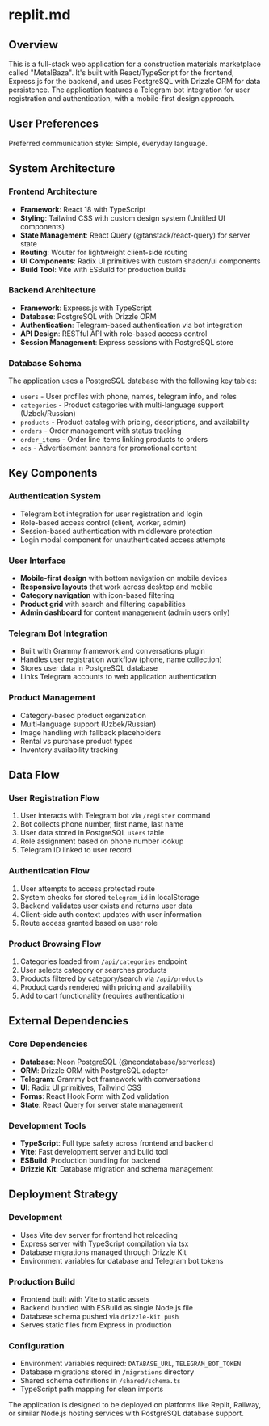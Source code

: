 # replit.md

## Overview

This is a full-stack web application for a construction materials marketplace called "MetalBaza". It's built with React/TypeScript for the frontend, Express.js for the backend, and uses PostgreSQL with Drizzle ORM for data persistence. The application features a Telegram bot integration for user registration and authentication, with a mobile-first design approach.

## User Preferences

Preferred communication style: Simple, everyday language.

## System Architecture

### Frontend Architecture
- **Framework**: React 18 with TypeScript
- **Styling**: Tailwind CSS with custom design system (Untitled UI components)
- **State Management**: React Query (@tanstack/react-query) for server state
- **Routing**: Wouter for lightweight client-side routing
- **UI Components**: Radix UI primitives with custom shadcn/ui components
- **Build Tool**: Vite with ESBuild for production builds

### Backend Architecture
- **Framework**: Express.js with TypeScript
- **Database**: PostgreSQL with Drizzle ORM
- **Authentication**: Telegram-based authentication via bot integration
- **API Design**: RESTful API with role-based access control
- **Session Management**: Express sessions with PostgreSQL store

### Database Schema
The application uses a PostgreSQL database with the following key tables:
- `users` - User profiles with phone, names, telegram info, and roles
- `categories` - Product categories with multi-language support (Uzbek/Russian)
- `products` - Product catalog with pricing, descriptions, and availability
- `orders` - Order management with status tracking
- `order_items` - Order line items linking products to orders
- `ads` - Advertisement banners for promotional content

## Key Components

### Authentication System
- Telegram bot integration for user registration and login
- Role-based access control (client, worker, admin)
- Session-based authentication with middleware protection
- Login modal component for unauthenticated access attempts

### User Interface
- **Mobile-first design** with bottom navigation on mobile devices
- **Responsive layouts** that work across desktop and mobile
- **Category navigation** with icon-based filtering
- **Product grid** with search and filtering capabilities
- **Admin dashboard** for content management (admin users only)

### Telegram Bot Integration
- Built with Grammy framework and conversations plugin
- Handles user registration workflow (phone, name collection)
- Stores user data in PostgreSQL database
- Links Telegram accounts to web application authentication

### Product Management
- Category-based product organization
- Multi-language support (Uzbek/Russian)
- Image handling with fallback placeholders
- Rental vs purchase product types
- Inventory availability tracking

## Data Flow

### User Registration Flow
1. User interacts with Telegram bot via `/register` command
2. Bot collects phone number, first name, last name
3. User data stored in PostgreSQL `users` table
4. Role assignment based on phone number lookup
5. Telegram ID linked to user record

### Authentication Flow
1. User attempts to access protected route
2. System checks for stored `telegram_id` in localStorage
3. Backend validates user exists and returns user data
4. Client-side auth context updates with user information
5. Route access granted based on user role

### Product Browsing Flow
1. Categories loaded from `/api/categories` endpoint
2. User selects category or searches products
3. Products filtered by category/search via `/api/products`
4. Product cards rendered with pricing and availability
5. Add to cart functionality (requires authentication)

## External Dependencies

### Core Dependencies
- **Database**: Neon PostgreSQL (@neondatabase/serverless)
- **ORM**: Drizzle ORM with PostgreSQL adapter
- **Telegram**: Grammy bot framework with conversations
- **UI**: Radix UI primitives, Tailwind CSS
- **Forms**: React Hook Form with Zod validation
- **State**: React Query for server state management

### Development Tools
- **TypeScript**: Full type safety across frontend and backend
- **Vite**: Fast development server and build tool
- **ESBuild**: Production bundling for backend
- **Drizzle Kit**: Database migration and schema management

## Deployment Strategy

### Development
- Uses Vite dev server for frontend hot reloading
- Express server with TypeScript compilation via tsx
- Database migrations managed through Drizzle Kit
- Environment variables for database and Telegram bot tokens

### Production Build
- Frontend built with Vite to static assets
- Backend bundled with ESBuild as single Node.js file
- Database schema pushed via `drizzle-kit push`
- Serves static files from Express in production

### Configuration
- Environment variables required: `DATABASE_URL`, `TELEGRAM_BOT_TOKEN`
- Database migrations stored in `/migrations` directory
- Shared schema definitions in `/shared/schema.ts`
- TypeScript path mapping for clean imports

The application is designed to be deployed on platforms like Replit, Railway, or similar Node.js hosting services with PostgreSQL database support.
